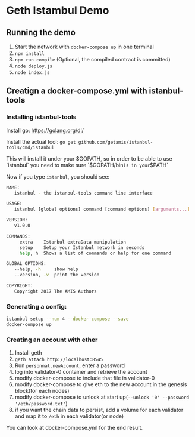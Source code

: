 # Geth Istambul Demo

## Running the demo

1. Start the network with `docker-compose up` in one terminal
2. `npm install`
3. `npm run compile` (Optional, the compiled contract is committed)
4. `node deploy.js`
5. `node index.js`


## Creatign a docker-compose.yml with istanbul-tools
### Installing istanbul-tools

Install go: https://golang.org/dl/

Install the actual tool: `go get github.com/getamis/istanbul-tools/cmd/istanbul`

This will install it under your $GOPATH, so in order to be able to use `istanbul` you need to make sure `$GOPATH/bin` is in your `$PATH`

Now if you type `istanbul`, you should see:

```sh
NAME:
   istanbul - the istanbul-tools command line interface

USAGE:
   istanbul [global options] command [command options] [arguments...]

VERSION:
   v1.0.0

COMMANDS:
     extra    Istanbul extraData manipulation
     setup    Setup your Istanbul network in seconds
     help, h  Shows a list of commands or help for one command

GLOBAL OPTIONS:
   --help, -h     show help
   --version, -v  print the version

COPYRIGHT:
   Copyright 2017 The AMIS Authors
```


### Generating a config:

``` sh
istanbul setup --num 4 --docker-compose --save
docker-compose up
```

### Creating an account with ether

1. Install geth
2. `geth attach http://localhost:8545`
3. Run `personnal.newAccount`, enter a password
4. log into validator-0 container and retrieve the account
5. modify docker-compose to include that file in validator-0
6. modify docker-compose to give eth to the new account in the genesis block(for each nodes)
7. modify docker-compose to unlock at start up(`--unlock '0' --password '/eth/password.txt'`)
8. if you want the chain data to persist, add a volume for each validator and map it to `/eth` in each validator(or node)

You can look at docker-compose.yml for the end result.
